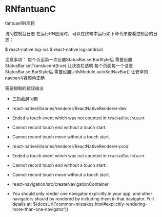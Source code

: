 # RNfantuanC
fantuanRN项目


访问控制台日志
在运行RN应用时，可以在终端中运行如下命令来查看控制台的日志：

$ react-native log-ios
$ react-native log-android


注意事项：
每个页面第一次设置StatusBar.setBarStyle后
需要设置StatusBar.setTranslucent(true) 让状态栏透明
每个页面每一个设置StatusBar.setBarStyle后
需要设置UtilsModule.autoSetNavBar() 让安卓的navbar内容颜色正确



需要抑制的错误输出
- 三指截屏问题 
- react-native/libraries/renderer/ReactNativeRenderer-dev 
- Ended a touch event which was not counted in `trackedTouchCount`
- Cannot record touch end without a touch start.
- Cannot record touch move without a touch start.

- react-native/libraries/renderer/ReactNativeRenderer-prod
- Ended a touch event which was not counted in `trackedTouchCount`
- Cannot record touch end without a touch start.
- Cannot record touch move without a touch start.

- react-navigation/src/createNavigationContainer
- You should only render one navigator explicitly in your app, and other navigators should by rendered by including them in that navigator. Full details at: ${docsUrl('common-mistakes.html#explicitly-rendering-more-than-one-navigator')}

